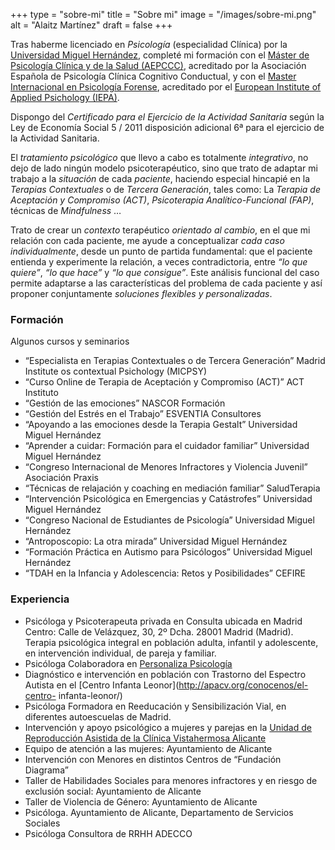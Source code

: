 +++
type = "sobre-mi"
title = "Sobre mi"
image = "/images/sobre-mi.png"
alt = "Alaitz Martínez"
draft = false
+++

Tras haberme licenciado en *Psicología* (especialidad Clínica) por la [Universidad Miguel Hernández]( https://www.umh.es/), completé mi formación con el [Máster de Psicología Clínica y de la Salud (AEPCCC)](https://sociedadeuropeadepsicologia.com/), acreditado por la Asociación Española de Psicología Clínica Cognitivo Conductual, y con el [Master Internacional en Psicología Forense](http://iepa.es/master-forense-online-pxvi/), acreditado por el [European Institute of Applied Psichology (IEPA)](http://iepa.es/conocenos/).

Dispongo del *Certificado para el Ejercicio de la Actividad Sanitaria* según la Ley de Economía Social 5 / 2011 disposición adicional 6ª para el ejercicio de la Actividad Sanitaria.

El *tratamiento psicológico* que llevo a cabo es totalmente *integrativo*, no dejo de lado ningún modelo psicoterapéutico, sino que trato de adaptar mi trabajo a la *situación* de cada
*paciente*, haciendo especial hincapié en la *Terapias Contextuales* o de *Tercera Generación*, tales como: La *Terapia de Aceptación y Compromiso (ACT)*, *Psicoterapia Analítico-Funcional
(FAP)*, técnicas de *Mindfulness* …

Trato de crear un *contexto* terapéutico *orientado al cambio*, en el que mi relación con cada paciente, me ayude a conceptualizar *cada caso individualmente*, desde un punto de partida fundamental: que el paciente entienda y experimente la relación, a veces contradictoria, entre *“lo que quiere”*, *“lo que hace”* y *“lo que consigue”*. Este análisis funcional del caso permite adaptarse a las características del problema de cada paciente y así proponer conjuntamente *soluciones flexibles y personalizadas*.

### Formación

Algunos cursos y seminarios

- “Especialista en Terapias Contextuales o de Tercera Generación” Madrid Institute os contextual Psichology (MICPSY)
- “Curso Online de Terapia de Aceptación y Compromiso (ACT)” ACT Instituto
- “Gestión de las emociones” NASCOR Formación
- “Gestión del Estrés en el Trabajo” ESVENTIA Consultores
- “Apoyando a las emociones desde la Terapia Gestalt” Universidad Miguel Hernández
- “Aprender a cuidar: Formación para el cuidador familiar” Universidad Miguel Hernández
- “Congreso Internacional de Menores Infractores y Violencia Juvenil” Asociación Praxis
- “Técnicas de relajación y coaching en mediación familiar” SaludTerapia
- “Intervención Psicológica en Emergencias y Catástrofes” Universidad Miguel Hernández
- “Congreso Nacional de Estudiantes de Psicología” Universidad Miguel Hernández
- “Antroposcopio: La otra mirada” Universidad Miguel Hernández
- “Formación Práctica en Autismo para Psicólogos” Universidad Miguel Hernández
- “TDAH en la Infancia y Adolescencia: Retos y Posibilidades” CEFIRE

### Experiencia

- Psicóloga y Psicoterapeuta privada en Consulta ubicada en Madrid Centro: Calle de Velázquez, 30, 2º Dcha. 28001 Madrid (Madrid). Terapia psicológica integral en población adulta, infantil y adolescente, en intervención individual, de pareja y familiar.
- Psicóloga Colaboradora en [Personaliza Psicología](http://grupopersonaliza.com/)
- Diagnóstico e intervención en población con Trastorno del Espectro Autista en el [Centro Infanta Leonor](http://apacv.org/conocenos/el-centro- infanta-leonor/)
- Psicóloga Formadora en Reeducación y Sensibilización Vial, en diferentes autoescuelas de Madrid.
- Intervención y apoyo psicológico a mujeres y parejas en la [Unidad de Reproducción Asistida de la Clínica Vistahermosa Alicante](http://urvistahermosa.com/es/sobre-nosotros/)
- Equipo de atención a las mujeres: Ayuntamiento de Alicante
- Intervención con Menores en distintos Centros de “Fundación Diagrama”
- Taller de Habilidades Sociales para menores infractores y en riesgo de exclusión social: Ayuntamiento de Alicante
- Taller de Violencia de Género: Ayuntamiento de Alicante
- Psicóloga. Ayuntamiento de Alicante, Departamento de Servicios Sociales
- Psicóloga Consultora de RRHH ADECCO
